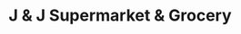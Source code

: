 ---
title: "J & J Supermarket & Grocery"
url: /camden/j-and-j-supermarket-and-grocery/
shop: convenience
---